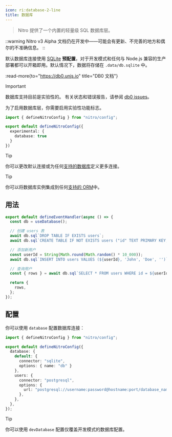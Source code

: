 ```yaml
---
icon: ri:database-2-line
title: 数据库
---
```


> Nitro 提供了一个内置的轻量级 SQL 数据库层。

::warning
Nitro v3 Alpha 文档仍在开发中——可能会有更新、不完善的地方和偶尔的不准确信息。
::

默认数据库连接使用 [SQLite](https://db0.unjs.io/connectors/sqlite) **预配置**，对于开发模式和任何与 Node.js 兼容的生产部署都可以开箱即用。默认情况下，数据将存储在 `.data/db.sqlite` 中。

:read-more{to="https://db0.unjs.io" title="DB0 文档"}

> [!IMPORTANT]
> 数据库支持目前是实验性的。
> 有关状态和错误报告，请参阅 [db0 issues](https://github.com/unjs/db0/issues)。

为了启用数据库层，你需要启用实验性功能标志。

```ts [nitro.config.ts]
import { defineNitroConfig } from "nitro/config";

export default defineNitroConfig({
  experimental: {
    database: true
  }
})
```

> [!TIP]
> 你可以更改默认连接或为任何[支持的数据库](https://db0.unjs.io/connectors/sqlite)定义更多连接。

> [!TIP]
> 你可以将数据库实例集成到任何[支持的 ORM](https://db0.unjs.io/integrations)中。


## 用法

<!-- automd:file code src="../../examples/database/routes/index.ts" -->

```ts [index.ts]
export default defineEventHandler(async () => {
  const db = useDatabase();

  // 创建 users 表
  await db.sql`DROP TABLE IF EXISTS users`;
  await db.sql`CREATE TABLE IF NOT EXISTS users ("id" TEXT PRIMARY KEY, "firstName" TEXT, "lastName" TEXT, "email" TEXT)`;

  // 添加新用户
  const userId = String(Math.round(Math.random() * 10_000));
  await db.sql`INSERT INTO users VALUES (${userId}, 'John', 'Doe', '')`;

  // 查询用户
  const { rows } = await db.sql`SELECT * FROM users WHERE id = ${userId}`;

  return {
    rows,
  };
});
```

<!-- /automd -->

## 配置

你可以使用 `database` 配置数据库连接：

```ts [nitro.config.ts]
import { defineNitroConfig } from "nitro/config";

export default defineNitroConfig({
  database: {
    default: {
      connector: "sqlite",
      options: { name: "db" }
    },
    users: {
      connector: "postgresql",
      options: {
        url: "postgresql://username:password@hostname:port/database_name"
      },
    },
  },
});
```

> [!TIP]
> 你可以使用 `devDatabase` 配置仅覆盖开发模式的数据库配置。